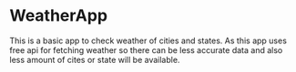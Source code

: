 # WeatherApp
This is a basic app to check weather of cities and states. As this app uses free api for fetching weather so there can be less accurate data and also less amount of cites or state will be available.
